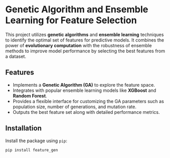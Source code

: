 # Genetic Algorithm and Ensemble Learning for Feature Selection

This project utilizes **genetic algorithms** and **ensemble learning** techniques to identify the optimal set of
features for predictive models. It combines the power of **evolutionary computation** with the robustness of ensemble
methods to improve model performance by selecting the best features from a dataset.

## Features

- Implements a **Genetic Algorithm (GA)** to explore the feature space.
- Integrates with popular ensemble learning models like **XGBoost** and **Random Forest**.
- Provides a flexible interface for customizing the GA parameters such as population size, number of generations, and
  mutation rate.
- Outputs the best feature set along with detailed performance metrics.

## Installation

Install the package using `pip`:

```bash
pip install feature_gen
```

